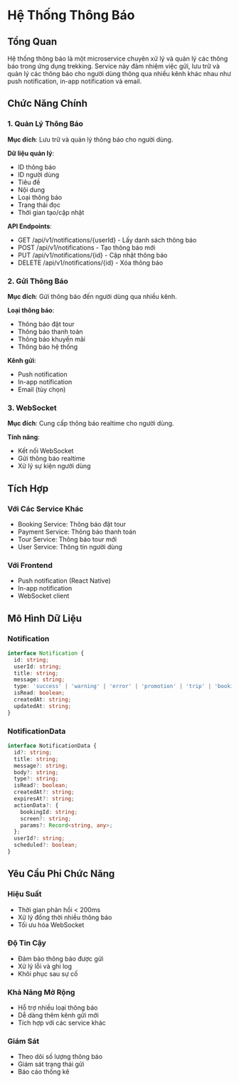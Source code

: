 # Hệ Thống Thông Báo

## Tổng Quan
Hệ thống thông báo là một microservice chuyên xử lý và quản lý các thông báo trong ứng dụng trekking. Service này đảm nhiệm việc gửi, lưu trữ và quản lý các thông báo cho người dùng thông qua nhiều kênh khác nhau như push notification, in-app notification và email.

## Chức Năng Chính

### 1. Quản Lý Thông Báo
**Mục đích**: Lưu trữ và quản lý thông báo cho người dùng.

**Dữ liệu quản lý**:
- ID thông báo
- ID người dùng
- Tiêu đề
- Nội dung
- Loại thông báo
- Trạng thái đọc
- Thời gian tạo/cập nhật

**API Endpoints**:
- GET /api/v1/notifications/{userId} - Lấy danh sách thông báo
- POST /api/v1/notifications - Tạo thông báo mới
- PUT /api/v1/notifications/{id} - Cập nhật thông báo
- DELETE /api/v1/notifications/{id} - Xóa thông báo

### 2. Gửi Thông Báo
**Mục đích**: Gửi thông báo đến người dùng qua nhiều kênh.

**Loại thông báo**:
- Thông báo đặt tour
- Thông báo thanh toán
- Thông báo khuyến mãi
- Thông báo hệ thống

**Kênh gửi**:
- Push notification
- In-app notification
- Email (tùy chọn)

### 3. WebSocket
**Mục đích**: Cung cấp thông báo realtime cho người dùng.

**Tính năng**:
- Kết nối WebSocket
- Gửi thông báo realtime
- Xử lý sự kiện người dùng

## Tích Hợp

### Với Các Service Khác
- Booking Service: Thông báo đặt tour
- Payment Service: Thông báo thanh toán
- Tour Service: Thông báo tour mới
- User Service: Thông tin người dùng

### Với Frontend
- Push notification (React Native)
- In-app notification
- WebSocket client

## Mô Hình Dữ Liệu

### Notification
```typescript
interface Notification {
  id: string;
  userId: string;
  title: string;
  message: string;
  type: 'success' | 'warning' | 'error' | 'promotion' | 'trip' | 'booking' | 'payment';
  isRead: boolean;
  createdAt: string;
  updatedAt: string;
}
```

### NotificationData
```typescript
interface NotificationData {
  id?: string;
  title: string;
  message?: string;
  body?: string;
  type?: string;
  isRead?: boolean;
  createdAt?: string;
  expiresAt?: string;
  actionData?: {
    bookingId: string;
    screen?: string;
    params?: Record<string, any>;
  };
  userId?: string;
  scheduled?: boolean;
}
```

## Yêu Cầu Phi Chức Năng

### Hiệu Suất
- Thời gian phản hồi < 200ms
- Xử lý đồng thời nhiều thông báo
- Tối ưu hóa WebSocket

### Độ Tin Cậy
- Đảm bảo thông báo được gửi
- Xử lý lỗi và ghi log
- Khôi phục sau sự cố

### Khả Năng Mở Rộng
- Hỗ trợ nhiều loại thông báo
- Dễ dàng thêm kênh gửi mới
- Tích hợp với các service khác

### Giám Sát
- Theo dõi số lượng thông báo
- Giám sát trạng thái gửi
- Báo cáo thống kê 